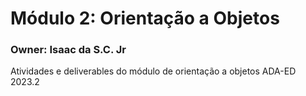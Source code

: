# Módulo 2: Orientação a Objetos
### Owner: Isaac da S.C. Jr
Atividades e deliverables do módulo de orientação a objetos ADA-ED 2023.2
